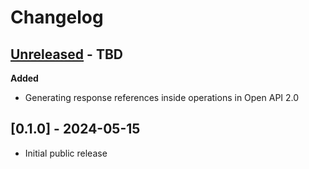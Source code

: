 # Changelog

## [Unreleased] - TBD

**Added**

- Generating response references inside operations in Open API 2.0


## [0.1.0] - 2024-05-15

- Initial public release

[Unreleased]: https://github.com/Stranger6667/hypothesis-openapi/compare/v0.1.0...HEAD
